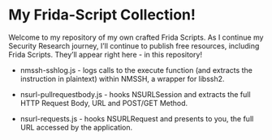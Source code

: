 # My Frida-Script Collection!
Welcome to my repository of my own crafted Frida Scripts.
As I continue my Security Research journey, I’ll continue to publish free resources, including Frida Scripts. They’ll appear right here - in this repository!


- nmssh-sshlog.js - logs calls to the execute function (and extracts the instruction in plaintext) within  NMSSH, a wrapper for libssh2.

- nsurl-pullrequestbody.js - hooks NSURLSession and extracts the full HTTP Request Body, URL and POST/GET Method.

- nsurl-requests.js - hooks NSURLRequest and presents to you, the full URL accessed by the application.